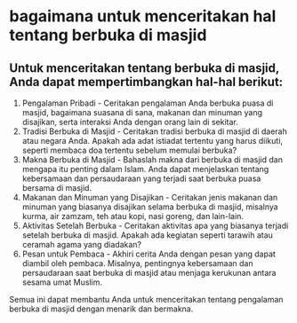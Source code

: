 # bagaimana untuk menceritakan hal tentang berbuka di masjid
## Untuk menceritakan tentang berbuka di masjid, Anda dapat mempertimbangkan hal-hal berikut:

1. Pengalaman Pribadi - Ceritakan pengalaman Anda berbuka puasa di masjid, bagaimana suasana di sana, makanan dan minuman yang disajikan, serta interaksi Anda dengan orang lain di sekitar.
2. Tradisi Berbuka di Masjid - Ceritakan tradisi berbuka di masjid di daerah atau negara Anda. Apakah ada adat istiadat tertentu yang harus diikuti, seperti membaca doa tertentu sebelum memulai berbuka?
3. Makna Berbuka di Masjid - Bahaslah makna dari berbuka di masjid dan mengapa itu penting dalam Islam. Anda dapat menjelaskan tentang kebersamaan dan persaudaraan yang terjadi saat berbuka puasa bersama di masjid.
4. Makanan dan Minuman yang Disajikan - Ceritakan jenis makanan dan minuman yang biasanya disajikan selama berbuka di masjid, misalnya kurma, air zamzam, teh atau kopi, nasi goreng, dan lain-lain.
5. Aktivitas Setelah Berbuka - Ceritakan aktivitas apa yang biasanya terjadi setelah berbuka di masjid. Apakah ada kegiatan seperti tarawih atau ceramah agama yang diadakan?
6. Pesan untuk Pembaca - Akhiri cerita Anda dengan pesan yang dapat diambil oleh pembaca. Misalnya, pentingnya kebersamaan dan persaudaraan saat berbuka di masjid atau menjaga kerukunan antara sesama umat Muslim.

Semua ini dapat membantu Anda untuk menceritakan tentang pengalaman berbuka di masjid dengan menarik dan bermakna.

